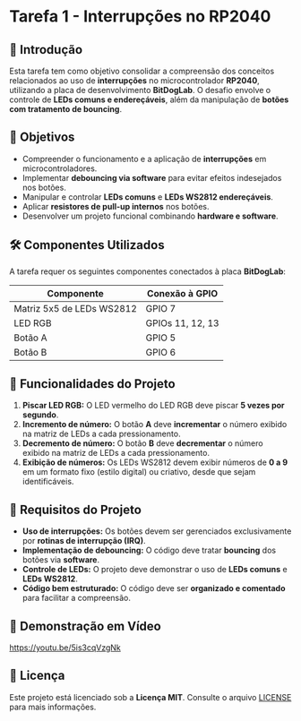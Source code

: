 # Tarefa 1 - Interrupções no RP2040

## 📌 Introdução
Esta tarefa tem como objetivo consolidar a compreensão dos conceitos relacionados ao uso de **interrupções** no microcontrolador **RP2040**, utilizando a placa de desenvolvimento **BitDogLab**. O desafio envolve o controle de **LEDs comuns e endereçáveis**, além da manipulação de **botões com tratamento de bouncing**.

## 🎯 Objetivos
- Compreender o funcionamento e a aplicação de **interrupções** em microcontroladores.
- Implementar **debouncing via software** para evitar efeitos indesejados nos botões.
- Manipular e controlar **LEDs comuns** e **LEDs WS2812 endereçáveis**.
- Aplicar **resistores de pull-up internos** nos botões.
- Desenvolver um projeto funcional combinando **hardware e software**.

## 🛠 Componentes Utilizados
A tarefa requer os seguintes componentes conectados à placa **BitDogLab**:

| Componente                  | Conexão à GPIO |
|-----------------------------|---------------|
| Matriz 5x5 de LEDs WS2812   | GPIO 7        |
| LED RGB                     | GPIOs 11, 12, 13 |
| Botão A                     | GPIO 5        |
| Botão B                     | GPIO 6        |

## 🔧 Funcionalidades do Projeto

1. **Piscar LED RGB:** O LED vermelho do LED RGB deve piscar **5 vezes por segundo**.
2. **Incremento de número:** O botão **A** deve **incrementar** o número exibido na matriz de LEDs a cada pressionamento.
3. **Decremento de número:** O botão **B** deve **decrementar** o número exibido na matriz de LEDs a cada pressionamento.
4. **Exibição de números:** Os LEDs WS2812 devem exibir números de **0 a 9** em um formato fixo (estilo digital) ou criativo, desde que sejam identificáveis.

## 📌 Requisitos do Projeto

- **Uso de interrupções:** Os botões devem ser gerenciados exclusivamente por **rotinas de interrupção (IRQ)**.
- **Implementação de debouncing:** O código deve tratar **bouncing** dos botões via **software**.
- **Controle de LEDs:** O projeto deve demonstrar o uso de **LEDs comuns** e **LEDs WS2812**.
- **Código bem estruturado:** O código deve ser **organizado e comentado** para facilitar a compreensão.

## 🎥 Demonstração em Vídeo

https://youtu.be/5is3cqVzgNk

## 📜 Licença
Este projeto está licenciado sob a **Licença MIT**. Consulte o arquivo [LICENSE](LICENSE) para mais informações.
